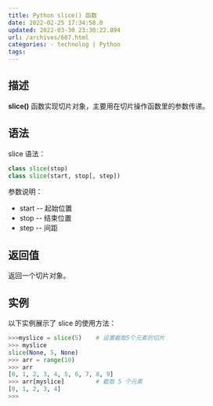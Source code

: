 ```yaml
---
title: Python slice() 函数
date: 2022-02-25 17:34:58.0
updated: 2022-03-30 23:30:22.894
url: /archives/607.html
categories: - technolog | Python
tags: 
---
```




## 描述

**slice()** 函数实现切片对象，主要用在切片操作函数里的参数传递。

## 语法

slice 语法：

```Python
class slice(stop)
class slice(start, stop[, step])
```

参数说明：

*   start -- 起始位置
*   stop -- 结束位置
*   step -- 间距

## 返回值

返回一个切片对象。

## 实例

以下实例展示了 slice 的使用方法：

```python
>>>myslice = slice(5)    # 设置截取5个元素的切片
>>> myslice
slice(None, 5, None)
>>> arr = range(10)
>>> arr
[0, 1, 2, 3, 4, 5, 6, 7, 8, 9]
>>> arr[myslice]         # 截取 5 个元素
[0, 1, 2, 3, 4]
>>>
```